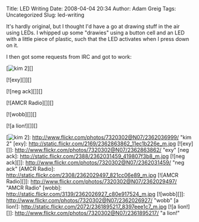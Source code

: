 Title: LED Writing
Date: 2008-04-04 20:34
Author: Adam Greig
Tags: Uncategorized
Slug: led-writing

It's hardly original, but I thought I'd have a go at drawing stuff in
the air using LEDs. I whipped up some "drawies" using a button cell and
an LED with a little piece of plastic, such that the LED activates when
I press down on it.

I then got some requests from IRC and got to work:

[![kim 2][]][]

[![exy][]][]

[![neg ack][]][]

[![AMCR Radio][]][]

[![wobb][]][]

[![a lion!][]][]

  [kim 2]: http://static.flickr.com/2219/2362036999_4aa98f76a5_m.jpg
  [![kim 2][]]: http://www.flickr.com/photos/7320302@N07/2362036999/
    "kim 2"
  [exy]: http://static.flickr.com/2169/2362863862_11ec1b226e_m.jpg
  [![exy][]]: http://www.flickr.com/photos/7320302@N07/2362863862/ "exy"
  [neg ack]: http://static.flickr.com/2388/2362031459_419807f3b8_m.jpg
  [![neg ack][]]: http://www.flickr.com/photos/7320302@N07/2362031459/
    "neg ack"
  [AMCR Radio]: http://static.flickr.com/2308/2362029497_821cc06e89_m.jpg
  [![AMCR Radio][]]: http://www.flickr.com/photos/7320302@N07/2362029497/
    "AMCR Radio"
  [wobb]: http://static.flickr.com/3139/2362026927_c80e917524_m.jpg
  [![wobb][]]: http://www.flickr.com/photos/7320302@N07/2362026927/
    "wobb"
  [a lion!]: http://static.flickr.com/2072/2361895217_8397eee1c7_m.jpg
  [![a lion!][]]: http://www.flickr.com/photos/7320302@N07/2361895217/
    "a lion!"
